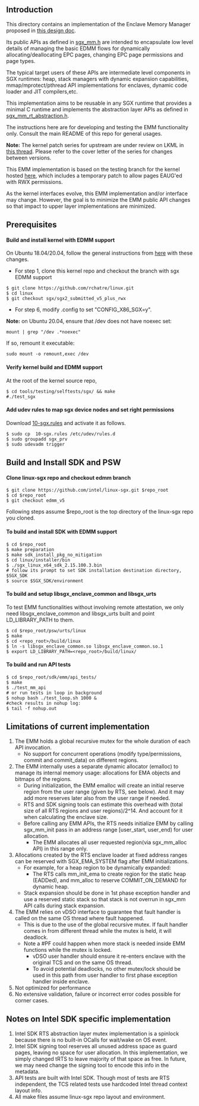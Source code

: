 Introduction
---------------------------------
This directory contains an implementation of the Enclave Memory Manager proposed in [this design doc](design_docs/SGX_EMM.md).

Its public APIs as defined in [sgx_mm.h](include/sgx_mm.h) are intended to encapsulate low level details
of managing the basic EDMM flows for dynamically allocating/deallocating EPC pages, changing EPC page
permissions and page types.

The typical target users of these APIs are intermediate level components in SGX runtimes: heap, stack managers
with dynamic expansion capabilities, mmap/mprotect/pthread API implementations for enclaves, dynamic code
loader and JIT compilers,etc.
 
This implementation aims to be reusable in any SGX runtime that provides a minimal C runtime and
implements the abstraction layer APIs as defined in [sgx_mm_rt_abstraction.h](include/sgx_mm_rt_abstraction.h).

The instructions here are for developing and testing the EMM functionality only.
Consult the main README of this repo for general usages.

**Note:** The kernel patch series for upstream are under review on LKML in [this thread](https://lore.kernel.org/lkml/YnrllJ2OqmcqLUuv@kernel.org/T/).
Please refer to the cover letter of the series for changes between versions.

This EMM implementation is based on the testing branch for the kernel hosted [here](https://github.com/rchatre/linux/tree/sgx/sgx2_submitted_v5_plus_rwx), which includes a temporary patch to allow pages EAUG'ed with RWX permissions.

As the kernel interfaces evolve, this EMM implementation and/or interface may change. However, the goal is to minimize the EMM public API changes so that impact to upper layer implementations are minimized. 

Prerequisites
-------------------------------

#### Build and install kernel with EDMM support
On Ubuntu 18.04/20.04, follow the general instructions from [here](https://wiki.ubuntu.com/KernelTeam/GitKernelBuild) with these changes.

- For step 1, clone this kernel repo and checkout the branch with sgx EDMM support
```
$ git clone https://github.com/rchatre/linux.git
$ cd linux
$ git checkout sgx/sgx2_submitted_v5_plus_rwx
```

- For step 6, modify .config to set "CONFIG_X86_SGX=y".

**Note:** on Ubuntu 20.04,  ensure that /dev does not have noexec set:
```
mount | grep "/dev .*noexec"
```
If so, remount it executable:
```
sudo mount -o remount,exec /dev
```

#### Verify kernel build and EDMM support
At the root of the kernel source repo,
```
$ cd tools/testing/selftests/sgx/ && make
#./test_sgx
```
#### Add udev rules to map sgx device nodes and set right permissions
Download [10-sgx.rules](https://github.com/intel/SGXDataCenterAttestationPrimitives/blob/master/driver/linux/10-sgx.rules) and activate it as follows.
```
$ sudo cp  10-sgx.rules /etc/udev/rules.d
$ sudo groupadd sgx_prv
$ sudo udevadm trigger
```
Build and Install SDK and PSW
------------------------------

#### Clone linux-sgx repo and checkout edmm branch
```
$ git clone https://github.com/intel/linux-sgx.git $repo_root
$ cd $repo_root
$ git checkout edmm_v5
```
Following steps assume $repo_root is the top directory of the linux-sgx repo you cloned.

#### To build and install SDK with EDMM support
```
$ cd $repo_root
$ make preparation
$ make sdk_install_pkg_no_mitigation
$ cd linux/installer/bin
$ ./sgx_linux_x64_sdk_2.15.100.3.bin
# follow its prompt to set SDK installation destination directory, $SGX_SDK
$ source $SGX_SDK/environment
```

#### To build and setup libsgx_enclave_common and libsgx_urts
To test EMM functionalities without involving remote attestation, we only need libsgx_enclave_common and libsgx_urts built and point LD_LIBRARY_PATH to them.

```
$ cd $repo_root/psw/urts/linux
$ make
$ cd <repo_root>/build/linux
$ ln -s libsgx_enclave_common.so libsgx_enclave_common.so.1
$ export LD_LIBRARY_PATH=<repo_root>/build/linux/
```

#### To build and run API tests
```
$ cd $repo_root/sdk/emm/api_tests/
$ make
$ ./test_mm_api
# or run tests in loop in background
$ nohup bash ./test_loop.sh 1000 &
#check results in nohup log:
$ tail -f nohup.out
```

Limitations of current implementation
---------------------------------------
1. The EMM holds a global recursive mutex for the whole duration of each API invocation.
	- No support for concurrent operations (modify type/permissions, commit and commit_data) on different regions.
2. The EMM internally uses a separate dynamic allocator (emalloc) to manage its internal memory usage: allocations for EMA objects and bitmaps of the regions.
    - During initialization, the EMM emalloc will create an initial reserve region from the user range (given by RTS, see below). And it may add more reserves later also from the user range if needed.
    - RTS and SDK signing tools can estimate this overhead with (total size of all RTS regions and user regions)/2^14. And account for it when calculating the enclave size.
	- Before calling any EMM APIs, the RTS needs initialize EMM by calling sgx_mm_init pass in an address range [user_start, user_end) for user allocation.
        - The EMM allocates all user requested region(via sgx_mm_alloc API) in this range only.
3. Allocations created by the RTS enclave loader at fixed address ranges can be reserved with SGX_EMA_SYSTEM flag after EMM initializations.
	- For example, for a heap region to be dynamically expanded:
		- The RTS calls mm_init_ema to create region for the static heap (EADDed), and mm_alloc to reserve COMMIT_ON_DEMAND for dynamic heap.
	- Stack expansion should be done in 1st phase exception handler and use a reserved static stack so that stack is not overrun in sgx_mm API calls during stack expansion.
4. The EMM relies on vDSO interface to guarantee that fault handler is called on the same OS thread where fault happened.
	- This is due to the use of the global recursive mutex. If fault handler comes in from different thread while the mutex is held, it will deadlock.
	- Note a #PF could happen when more stack is needed inside EMM functions while the mutex is locked.
		- vDSO user handler should ensure it re-enters enclave with the original TCS and on the same OS thread.
		- To avoid potential deadlocks, no other mutex/lock should be used in this path from user handler to first phase exception handler inside enclave.
5. Not optimized for performance
6. No extensive validation, failure or incorrect error codes possible for corner cases.

Notes on Intel SDK specific implementation
-----------------------------------------
1. 	Intel SDK RTS abstraction layer mutex implementation is a spinlock because there is no built-in OCalls for wait/wake on OS event.
2. 	Intel SDK signing tool reserves all unused address space as guard pages, leaving no space for user allocation. In this implementation, we simply changed tRTS to leave majority of that space as free. In future, we may need change the signing tool to encode this info in the metadata.
3. 	API tests are built with Intel SDK. Though most of tests are RTS independent, the TCS related tests use hardcoded Intel thread context layout info.
4. All make files assume linux-sgx repo layout and environment.


